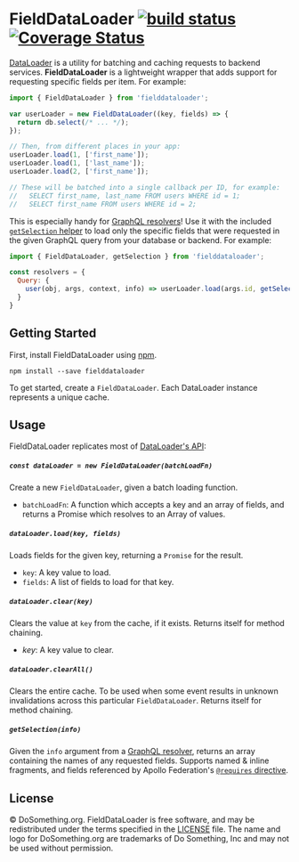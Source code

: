 # FieldDataLoader [![build status](https://github.com/dosomething/fielddataloader/workflows/test/badge.svg)](https://github.com/DoSomething/fielddataloader/actions) [![Coverage Status](https://img.shields.io/coveralls/github/DoSomething/fielddataloader/master)](https://coveralls.io/github/DoSomething/fielddataloader?branch=master)

[DataLoader](https://github.com/graphql/dataloader) is a utility for batching
and caching requests to backend services. **FieldDataLoader** is a lightweight
wrapper that adds support for requesting specific fields per item. For example:

```js
import { FieldDataLoader } from 'fielddataloader';

var userLoader = new FieldDataLoader((key, fields) => {
  return db.select(/* ... */);
});

// Then, from different places in your app:
userLoader.load(1, ['first_name']);
userLoader.load(1, ['last_name']);
userLoader.load(2, ['first_name']);

// These will be batched into a single callback per ID, for example:
//   SELECT first_name, last_name FROM users WHERE id = 1;
//   SELECT first_name FROM users WHERE id = 2;
```

This is especially handy for
[GraphQL resolvers](https://graphql.org/learn/execution)! Use it with the included [`getSelection` helper](#getselectioninfo) to load only the specific fields that were requested in the given GraphQL query from your database or backend. For
example:

```js
import { FieldDataLoader, getSelection } from 'fielddataloader';

const resolvers = {
  Query: {
    user(obj, args, context, info) => userLoader.load(args.id, getSelection(info)),
  }
}
```

## Getting Started

First, install FieldDataLoader using [npm](https://www.npmjs.com/).

```
npm install --save fielddataloader
```

To get started, create a `FieldDataLoader`. Each DataLoader instance represents
a unique cache.

## Usage

FieldDataLoader replicates most of
[DataLoader's API](https://github.com/graphql/dataloader#api):

##### `const dataLoader = new FieldDataLoader(batchLoadFn)`

Create a new `FieldDataLoader`, given a batch loading function.

* `batchLoadFn`: A function which accepts a key and an array of fields, and
  returns a Promise which resolves to an Array of values.

##### `dataLoader.load(key, fields)`

Loads fields for the given key, returning a `Promise` for the result.

* `key`: A key value to load.
* `fields`: A list of fields to load for that key.

##### `dataLoader.clear(key)`

Clears the value at `key` from the cache, if it exists. Returns itself for
method chaining.

* _key_: A key value to clear.

##### `dataLoader.clearAll()`

Clears the entire cache. To be used when some event results in unknown
invalidations across this particular `FieldDataLoader`. Returns itself for
method chaining.

##### `getSelection(info)`

Given the `info` argument from a [GraphQL resolver](https://graphql.org/learn/execution/#root-fields-resolvers), returns an array containing the names of any requested fields. Supports named & inline fragments, and fields referenced by Apollo Federation's [`@requires` directive](https://www.apollographql.com/docs/apollo-server/federation/federation-spec/#requires).

## License

&copy; DoSomething.org. FieldDataLoader is free software, and may be
redistributed under the terms specified in the
[LICENSE](https://github.com/DoSomething/fielddataloader/blob/master/LICENSE)
file. The name and logo for DoSomething.org are trademarks of Do Something, Inc
and may not be used without permission.
